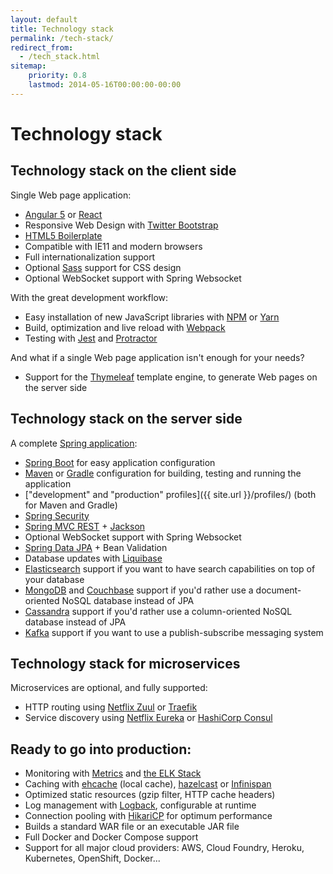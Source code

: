 ```yaml
---
layout: default
title: Technology stack
permalink: /tech-stack/
redirect_from:
  - /tech_stack.html
sitemap:
    priority: 0.8
    lastmod: 2014-05-16T00:00:00-00:00
---
```


# <i class="fa fa-stack-overflow"></i> Technology stack

## Technology stack on the client side

Single Web page application:

*   [Angular 5](https://angular.io/) or [React](https://reactjs.org/)
*   Responsive Web Design with [Twitter Bootstrap](http://getbootstrap.com/)
*   [HTML5 Boilerplate](http://html5boilerplate.com/)
*   Compatible with IE11 and modern browsers
*   Full internationalization support
*   Optional [Sass](https://www.npmjs.com/package/node-sass) support for CSS design
*   Optional WebSocket support with Spring Websocket

With the great development workflow:

*   Easy installation of new JavaScript libraries with [NPM](https://www.npmjs.com/get-npm) or [Yarn](https://yarnpkg.com/)
*   Build, optimization and live reload with [Webpack](https://webpack.js.org/)
*   Testing with [Jest](https://facebook.github.io/jest/) and [Protractor](http://www.protractortest.org)

And what if a single Web page application isn't enough for your needs?

*   Support for the [Thymeleaf](http://www.thymeleaf.org/) template engine, to generate Web pages on the server side

## Technology stack on the server side

A complete [Spring application](http://spring.io/):

*   [Spring Boot](http://projects.spring.io/spring-boot/) for easy application configuration
*   [Maven](http://maven.apache.org/) or [Gradle](http://www.gradle.org/) configuration for building, testing and running the application
*   ["development" and "production" profiles]({{ site.url }}/profiles/) (both for Maven and Gradle)
*   [Spring Security](http://docs.spring.io/spring-security/site/index.html)
*   [Spring MVC REST](http://spring.io/guides/gs/rest-service/) + [Jackson](https://github.com/FasterXML/jackson)
*   Optional WebSocket support with Spring Websocket
*   [Spring Data JPA](http://projects.spring.io/spring-data-jpa/) + Bean Validation
*   Database updates with [Liquibase](http://www.liquibase.org/)
*   [Elasticsearch](https://github.com/elastic/elasticsearch) support if you want to have search capabilities on top of your database
*   [MongoDB](http://www.mongodb.org) and [Couchbase](https://www.couchbase.com) support if you'd rather use a document-oriented NoSQL database instead of JPA
*   [Cassandra](http://cassandra.apache.org/) support if you'd rather use a column-oriented NoSQL database instead of JPA
*   [Kafka](http://kafka.apache.org/) support if you want to use a publish-subscribe messaging system

## Technology stack for microservices

Microservices are optional, and fully supported:

* HTTP routing using [Netflix Zuul](https://github.com/Netflix/zuul) or [Traefik](https://traefik.io/)
* Service discovery using [Netflix Eureka](https://github.com/Netflix/eureka) or [HashiCorp Consul](https://www.consul.io/)

## Ready to go into production:

*   Monitoring with [Metrics](http://metrics.dropwizard.io/) and [the ELK Stack](https://www.elastic.co/products)
*   Caching with [ehcache](http://ehcache.org/) (local cache), [hazelcast](http://www.hazelcast.com/) or [Infinispan](http://infinispan.org/)
*   Optimized static resources (gzip filter, HTTP cache headers)
*   Log management with [Logback](http://logback.qos.ch/), configurable at runtime
*   Connection pooling with [HikariCP](https://github.com/brettwooldridge/HikariCP) for optimum performance
*   Builds a standard WAR file or an executable JAR file
*   Full Docker and Docker Compose support
*   Support for all major cloud providers: AWS, Cloud Foundry, Heroku, Kubernetes, OpenShift, Docker...
